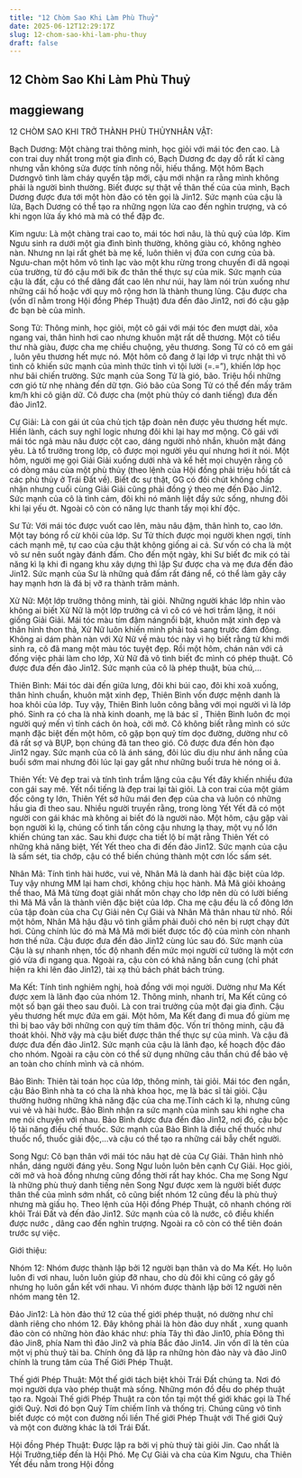 ```yaml
---
title: "12 Chòm Sao Khi Làm Phù Thuỷ"
date: 2025-06-12T12:29:17Z
slug: 12-chom-sao-khi-lam-phu-thuy
draft: false
---
```


## 12 Chòm Sao Khi Làm Phù Thuỷ

## maggiewang

12 CHÒM SAO KHI TRỞ THÀNH PHÙ THỦY​​NHÂN VẬT:
 
Bạch Dương: Một chàng trai thông minh, học giỏi với mái tóc đen cao. Là con trai duy nhất trong một gia đình có, Bạch Dương đc dạy dỗ rất kĩ càng nhưng vẫn không sửa được tính nông nỗi, hiếu thắng. Một hôm Bạch Dươngvô tình làm cháy quyển tập mới, cậu mới nhận ra rằng mình không phải là người bình thường. Biết được sự thật về thân thế của của mình, Bạch Dương được đưa tới một hòn đảo có tên gọi là Jin12. Sức mạnh của cậu là lửa, Bạch Dương có thể tạo ra những ngọn lửa cao đến nghìn trượng, và có khi ngọn lửa ấy khó mà mà có thể đập đc.
 
Kim ngưu: Là một chàng trai cao to, mái tóc hơi nâu, là thủ quỹ của lớp. Kim Ngưu sinh ra dưới một gia đình bình thường, không giàu có, không nghèo nàn. Nhưng nn lại rất ghét bà mẹ kế, luôn thiên vị đứa con cưng của bà. Ngưu-chan một hôm vô tình lạc vào một khu rừng trong chuyến đi dã ngoại của trường, từ đó cậu mới bik đc thân thế thực sự của mik. Sức mạnh của cậu là đất, cậu có thể dâng đất cao lên như núi, hay làm nói trùn xuống như những cái hố hoặc với quy mô rộng hơn là thành thung lũng. Cậu được cha (vốn dĩ nằm trong Hội đồng Phép Thuật) đưa đến đảo Jin12, nơi đó cậu gặp đc bạn bè của mình.
 
Song Tử: Thông minh, học giỏi, một cô gái với mái tóc đen mượt dài, xõa ngang vai, thân hình hơi cao nhưng khuôn mặt rất dễ thương. Một cô tiểu thư nhà giàu, được cha mẹ chiều chuộng, yêu thương. Song Tử có cô em gái , luôn yêu thương hết mực nó. Một hôm cô đang ở lại lớp vì trực nhật thì vô tình cô khiến sức mạnh của mình thức tỉnh vì tội lười (=.=”), khiến lớp học như bãi chiến trường. Sức mạnh của Song Tử là gió, bão. Triệu hồi những cơn gió từ nhẹ nhàng đến dữ tợn. Gió bão của Song Tử có thể đến mấy trăm km/h khi cô giận dữ. Cô được cha (một phù thủy có danh tiếng) đưa đến đảo Jin12.
 
Cự Giải: Là con gái út của chủ tịch tập đoàn nên được yêu thương hết mực. Hiền lành, cách suy nghĩ logic nhưng đôi khi lại hay mơ mộng. Cô gái với mái tóc ngả màu nâu được cột cao, dáng người nhỏ nhắn, khuôn mặt đáng yêu. Là tổ trưởng trong lớp, cô được mọi người yêu quí nhưng hơi ít nói. Một hôm, người mẹ gọi Giải Giải xuống dưới nhà và kể hết mọi chuyện rằng cô có dòng máu của một phù thủy (theo lệnh của Hội đồng phải triệu hồi tất cả các phù thủy ở Trái Đất về). Biết đc sự thật, GG có đôi chút không chấp nhận nhưng cuối cùng Giải Giải cũng phải đồng ý theo mẹ đến Đảo Jin12. Sức mạnh của cô là tình cảm, đôi khi nó mãnh liệt đầy sức sống, nhưng đôi khi lại yếu ớt. Ngoài cô còn có năng lực thanh tẩy mọi khí độc.
 
Sư Tử: Với mái tóc được vuốt cao lên, màu nâu đậm, thân hình to, cao lớn. Một tay bóng rổ cừ khôi của lớp. Sư Tử thích được mọi người khen ngợi, tính cách mạnh mẽ, tự cao của cậu thật không giống ai cả. Sư vốn có cha là một võ sư nên suốt ngày đánh đấm. Cho đến một ngày, khi Sư biết đc mik có tài năng kì lạ khi đi ngang khu xây dựng thì lập Sư được cha và mẹ đưa đến đảo Jin12. Sức mạnh của Sư là những quả đấm rất đáng nể, có thể làm gãy cây  hay mạnh hơn là đá bị vỡ ra thành trăm mảnh.
 
Xử Nữ: Một lớp trưởng thông minh, tài giỏi. Những người khác lớp nhìn vào không ai biết Xử Nữ là một lớp trưởng cả vì cô có vẻ hơi trầm lặng, ít nói giống Giải Giải. Mái tóc màu tím đậm nángnổi bật, khuôn mặt xinh đẹp và thân hình thon thả, Xử Nữ luôn khiến mình phải toả sang trước đám đông. Không ai dám phàn nàn với Xử Nữ về màu tóc này vì họ biết rằng từ khi mới sinh ra,  cô đã mang một màu tóc tuyệt đẹp. Rồi một hôm, chán nản với cả đống việc phải làm cho lớp,  Xử Nữ đã vô tình biết đc mình có phép thuật. Cô được đưa đến đảo Jin12. Sức mạnh của cô là phép thuật, bùa chú,…
 
Thiên Bình: Mái tóc dài đến giữa lưng, đôi khi búi cao, đôi khi xoã xuống, thân hình chuẩn, khuôn mặt xinh đẹp, Thiên Bình vốn được mệnh danh là hoa khôi của lớp. Tuy vậy, Thiên Bình luôn công bằng với mọi người vì là lớp phó. Sinh ra có cha là nhà kinh doanh, mẹ là bác sĩ , Thiên Bình luôn đc mọi người quý mến vì tính cách ôn hoà, cởi mở. Cô không biết rằng mình có sức mạnh đặc biệt đến một hôm, cô gặp bọn quỷ tím dọc đường, dường như cô đã rất sợ và BỤP, bọn chúng đã tan theo gió. Cô được đưa đến hòn đạo Jin12 ngay. Sức mạnh của cô là ánh sáng, đôi lúc dìu dịu như ánh nắng của buổi sớm mai nhưng đôi lúc lại gay gắt như những buổi trưa hè nóng oi ả.
 
Thiên Yết: Vẻ đẹp trai và tính tình trầm lặng của cậu Yết đây khiến nhiều đứa con gái say mê. Yết nổi tiếng là đẹp trai lại tài giỏi. Là con trai của một giám đốc công ty lớn, Thiên Yết sở hữu mái đen đẹp của cha và luôn có những hầu gia đi theo sau. Nhiều người truyền rằng, trong lòng Yết Yết đã có một người con gái khác mà không ai biết đó là người nào. Một hôm, cậu gặp vài bọn người kì lạ, chúng cố tình tấn công cậu nhưng lạ thay, một vụ nổ lớn khiến chúng tan xác. Sau khi được cha tiết lộ bí mật rằng Thiên Yết có những khả năng biệt, Yết Yết theo cha đi đến đảo Jin12. Sức mạnh của cậu là sấm sét, tia chớp, cậu có thể biến chúng thành một cơn lốc sấm sét.
 
Nhân Mã: Tính tình hài hước, vui vẻ, Nhân Mã là danh hài đặc biệt của lớp. Tuy vậy nhưng MM lại ham chơi, không chịu học hành. Mã Mã giỏi khoảng thể thao, Mã Mã từng đoạt giải nhất môn chạy cho lớp nên dù có lười biếng thì Mã Mã vẫn là thành viên đặc biệt của lớp. Cha mẹ cậu đều là cổ đông lớn của tập đoàn của cha Cự Giải nên Cự Giải và Nhân Mã thân nhau từ nhỏ.  Rồi một hôm, Nhân Mã hậu đậu vô tình giẫm phải đuôi chó nên bị rượt chạy đứt hơi. Cũng chính lúc đó mà Mã Mã mới biết được  tốc độ của mình còn nhanh hơn thế nữa. Cậu được đưa đến đảo Jin12 cùng lúc sau đó. Sức mạnh của Cậu là sự nhanh nhẹn, tốc độ nhanh đến mức mọi người cứ tưởng là một cơn gió vừa đi ngang qua. Ngoài ra, cậu còn có khả năng bắn cung (chỉ phát hiện ra khi lên đảo Jin12), tài xạ thủ bách phát bách trúng.
 
Ma Kết: Tính tình nghiêm nghị, hoà đồng với mọi người. Dường như Ma Kết được xem  là lãnh đạo của nhóm 12. Thông minh, nhanh trí, Ma Kết cũng có một số bạn gái theo sau đuôi. Là con trai trưởng của một  đại gia đình. Cậu yêu thương hết mực đứa em  gái. Một hôm, Ma Kết đang đi mua đồ giùm mẹ thì bị bao vây bởi những con quỷ tím thâm độc.  Vốn trí thông minh, cậu đã thoát khỏi. Nhờ vậy mà cậu biết được thân thế thực sự của mình. Và cậu đã được đưa đến đảo Jin12. Sức mạnh của cậu là lãnh đạo, kế hoạch độc đáo cho nhóm. Ngoài ra cậu còn có thể sử dụng những câu thần chú để bảo vệ an toàn cho chính mình và cả nhóm.
 
Bảo Bình: Thiên tài toán học của lớp, thông minh, tài giỏi. Mái tóc đen ngắn, cậu Bảo Bình nhà ta có cha là nhà khoa học, mẹ là bác sĩ tài giỏi. Cậu thường hưởng những khả năng đặc của cha mẹ.Tính cách kì lạ, nhưng cũng vui vẻ và hài hước. Bảo Bình nhận ra sức mạnh của mình sau khi nghe cha mẹ nói chuyện với nhau. Bảo Bình được đưa đến đảo Jin12, nơi đó, cậu bộc lộ tài năng điều chế thuốc. Sức mạnh của Bảo Bình là điều chế thuốc như thuốc nổ, thuốc giải độc,…và cậu có thể tạo ra những cái bẫy chết người.
 
Song Ngư: Cô bạn thân với mái tóc nâu hạt dẻ của Cự Giải. Thân hình nhỏ nhắn, dáng người đáng yêu. Song Ngư luôn luôn bên cạnh Cự Giải. Học giỏi, cởi mở và hoà đồng nhưng cũng đồng thời rất hay khóc. Cha mẹ Song Ngư là những phù thuỷ danh tiếng nên Song Ngư được xem là người biết được thân thế của mình sớm nhất, cô cũng biết nhóm 12 cũng đều là phù thuỷ nhưng mà giấu họ. Theo lệnh của Hội đồng Phép Thuật, cô nhanh chóng rời khỏi Trái Đất và đến đảo Jin12. Sức mạnh của cô là nước, cô điều khiển được nước , dâng cao đến nghìn trượng. Ngoài ra cô còn có thể tiên đoán trước sự việc.
 
Giới thiệu:

Nhóm 12: Nhóm được thành lập bởi 12 người bạn thân và do Ma Kết. Họ luôn luôn đi vơi nhau, luôn luôn giúp đỡ nhau, cho dù đôi khi cũng có gây gổ nhưng họ luôn gắn kết với nhau. Vì nhóm được thành lập bởi 12 người nên nhóm mang tên 12.
 
Đảo Jin12: Là hòn đảo thứ 12 của thế giới phép thuật, nó dường như chỉ dành riêng cho nhóm 12. Đây không phải là hòn đảo duy nhất , xung quanh đảo còn có những hòn đảo khác như: phía Tây thì đảo Jin10, phía Đông thì đảo Jin8, phía Nam thì đảo Jin2 và phía Bắc đảo Jin14. Jin vốn dĩ là tên của một vị phù thuỷ tài ba. Chính ông đã lập ra những hòn đảo này và đảo Jin0 chính là trung tâm của Thế Giới Phép Thuật.
 
Thế giới Phép Thuật: Một thế giới tách biệt khỏi Trái Đất chúng ta. Nơi đó mọi người dựa vào phép thuật mà sống. Những món đồ đều do phép thuật tạo ra. Ngoài Thế giới Phép Thuật ra còn tồn tại một thế giới khác gọi là Thế giới Quỷ. Nơi đó bọn Quỷ Tím chiếm lĩnh và thống trị. Chúng cũng vô tình biết được có một con đường nối liền Thế giới Phép Thuật với Thế giới Quỷ và một con đường khác là tới Trái Đất.
 
Hội đồng Phép Thuật: Được lập ra bởi vị phù thuỷ tài giỏi Jin. Cao nhất là Hội Trưởng,tiếp đến là Hội Phó. Mẹ Cự Giải và cha của Kim Ngưu, cha Thiên Yết đều nằm trong Hội đồng